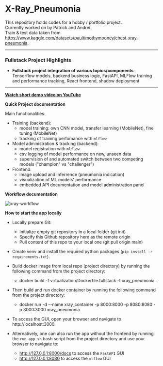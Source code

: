 # X-Ray_Pneumonia

This repository holds codes for a hobby / portfolio project.  
Currently worked on by Patrick and Andrei.   
Train & test data taken from https://www.kaggle.com/datasets/paultimothymooney/chest-xray-pneumonia.

---

### Fullstack Project Highlights

- **Fullstack project integration of various topics/components**: Tensorflow models, backend business logic, FastAPI, MLFlow training and performance tracking, React frontend, shadow deployment

--- 



<p align="left">
  <strong><a href="https://youtu.be/aaeOJk1loig"> Watch short demo video on YouTube</a></strong>
</p>



<p align="left">
  <strong> Quick Project documentation</strong>  
</p>

Main functionalities:
  - Training (backend):
    - model training: own CNN model, transfer learning (MobileNet), fine tuning (MobileNet)
    - tracking of training perfomance with `mlflow`
  - Model administration & tracking (backend):
    - model registration with `mlflow`
    - csv logging of model performance on new, unseen data
    - supervision of and automated switch between two competing models ("champion" vs "challenger")
  - Frontend:
    - image upload and inferrence (pneumonia indication)
    - visualization of ML models' performance
    - embedded API documentation and model administration panel



<p align="left">
  <strong> Workflow documentation</strong>  
</p>

![xray-workflow](https://github.com/user-attachments/assets/8a4cf057-de78-48f2-8800-4277a0eb8bf0)


<p align="left">
  <strong> How to start the app locally </strong>  
</p>

- Locally prepare Git:
   - Initialize empty git repository in a local folder (git init)
   - Specify this Github repository here as the remote origin
   - Pull content of this repo to your local one (git pull origin main)

- Create venv and install the required python packages (`pip install -r requirements.txt`).

- Build docker image from local repo (project directory) by running the following command from the project directory:
   - docker build -f virtualization/Dockerfile.fullstack -t xray_pneumonia .


- Then build and run docker container by running the following command from the project directory:
   - docker run -d --name xray_container -p 8000:8000 -p 8080:8080 -p 3000:3000 xray_pneumonia

- To access the GUI, open your browser and navigate to http://localhost:3000.

- Alternatively, one can also run the app without the frontend by running the `run_app.sh` bash script from the project directory and use your browser to navigate to:
  - http://127.0.0.1:8000/docs to access the `FastAPI` GUI
  - http://127.0.0.1:8080 to access the `mlflow` GUI
